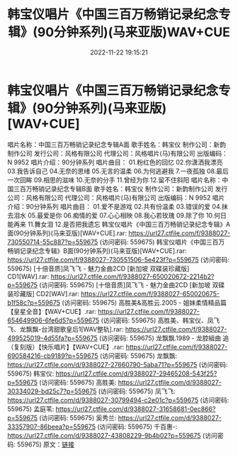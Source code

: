 ﻿---
title: 韩宝仪唱片《中国三百万畅销记录纪念专辑》(90分钟系列)(马来亚版)WAV+CUE
date: 2022-11-22 19:15:21
categories: WAV车载音乐、镜像
tags: 华语中文
---
# 韩宝仪唱片《中国三百万畅销记录纪念专辑》(90分钟系列)(马来亚版)[WAV+CUE]

唱片名称：中国三百万畅销记录纪念专辑A面
歌手姓名：韩宝仪
制作公司：新韵制作公司
发行公司：风格有限公司
代理公司：风格唱片(马)有限公司
出版编码：N 9952
唱片介绍：90分钟系列
唱片曲目：
01.粉红色的回忆
02.你潇洒我漂亮
03.我告诉自己
04.无奈的思绪
05.无言的温柔
06.为何逃避我
7.一夜孤独
08.最后一次回眸
09.相思的滋味
10.无奈的分手
11.曾经为你
12.留不住斜阳
唱片名称：中国三百万畅销记录纪念专辑B面
歌手姓名：韩宝仪
制作公司：新韵制作公司
发行公司：风格有限公司
代理公司：风格唱片(马)有限公司
出版编码：N 9952
唱片介绍：90分钟系列
唱片曲目：
01.爱不是游戏
02.共有份温柔
03.错误的爱
04.抹去泪水
05.最爱是你
06.痴情的爱
07.心心相映
08.我心若玫瑰
09.除了你
10.何日能再来
11.舞女泪
12.是否把我遗忘
韩宝仪唱片《中国三百万畅销记录纪念专辑》A面(90分钟系列)(马来亚版)[WAV+CUE].rar: https://url27.ctfile.com/f/9388027-730550714-55c887?p=559675
(访问密码: 559675)
韩宝仪唱片《中国三百万畅销记录纪念专辑》B面(90分钟系列)(马来亚版)[WAV+CUE].rar: https://url27.ctfile.com/f/9388027-730551506-5e423f?p=559675
(访问密码: 559675)
[十倍音质]凤飞飞 - 魅力金曲2CD [新加坡 双碟装珍藏版] CD1[WAV].rar: https://url27.ctfile.com/f/9388027-650020672-2214b2?p=559675
(访问密码: 559675)
[十倍音质]凤飞飞 - 魅力金曲2CD [新加坡 双碟装珍藏版] CD2[WAV].rar: https://url27.ctfile.com/f/9388027-650020675-b1f58c?p=559675
(访问密码: 559675)
高胜美&高胜云.2005 - 姐妹柔情精品篇【皇星全音】【WAV+CUE】.rar: https://url27.ctfile.com/f/9388027-654649906-6fe6d5?p=559675
(访问密码: 559675)
高胜美、韩宝仪、凤飞飞、龙飘飘-台湾甜歌皇后1[WAV整轨].rar: https://url27.ctfile.com/f/9388027-499525019-4d55fa?p=559675
(访问密码: 559675)
龙飘飘.1989 - 龙腔組曲 追（复刻版）【快乐唱片】【WAV+CUE】.rar: https://url27.ctfile.com/f/9388027-690584216-cb9189?p=559675
(访问密码: 559675)
龙飘飘: https://url27.ctfile.com/d/9388027-27660790-5aba71?p=559675
(访问密码: 559675)
韩宝仪: https://url27.ctfile.com/d/9388027-29465208-543f25?p=559675
(访问密码: 559675)
高胜美: https://url27.ctfile.com/d/9388027-30334029-bd25c7?p=559675
(访问密码: 559675)
凤飞飞: https://url27.ctfile.com/d/9388027-30799494-c2e01c?p=559675
(访问密码: 559675)
孟庭苇: https://url27.ctfile.com/d/9388027-31658681-0ec866?p=559675
(访问密码: 559675)
奚秀兰: https://url27.ctfile.com/d/9388027-33357907-86beea?p=559675
(访问密码: 559675)
千百惠-: https://url27.ctfile.com/d/9388027-43808229-9b4b02?p=559675
(访问密码: 559675)
原文：[链接](https://blog.sina.com.cn/s/blog_1647c7e76010310de.html)